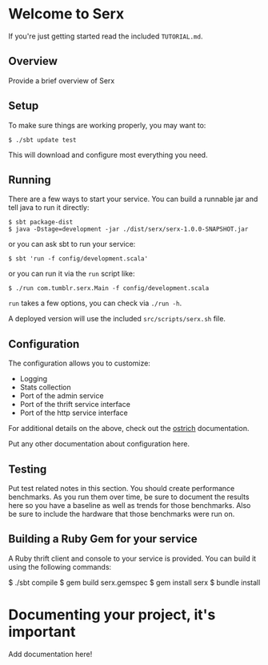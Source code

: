 # Welcome to Serx

If you're just getting started read the included `TUTORIAL.md`.

## Overview

Provide a brief overview of Serx

## Setup

To make sure things are working properly, you may want to:

    $ ./sbt update test

This will download and configure most everything you need.

## Running

There are a few ways to start your service.  You can build a runnable
jar and tell java to run it directly:

    $ sbt package-dist
   	$ java -Dstage=development -jar ./dist/serx/serx-1.0.0-SNAPSHOT.jar

or you can ask sbt to run your service:

   	$ sbt 'run -f config/development.scala'

or you can run it via the `run` script like:

    $ ./run com.tumblr.serx.Main -f config/development.scala

`run` takes a few options, you can check via `./run -h`.

A deployed version will use the included `src/scripts/serx.sh` file.

## Configuration

The configuration allows you to customize:

 * Logging
 * Stats collection
 * Port of the admin service
 * Port of the thrift service interface
 * Port of the http service interface

For additional details on the above, check out the [ostrich](https://github.com/twitter/ostrich) documentation.

Put any other documentation about configuration here.

## Testing

Put test related notes in this section. You should create performance benchmarks. As you run them over time, be
sure to document the results here so you have a baseline as well as trends for those benchmarks. Also be sure to
include the hardware that those benchmarks were run on.

## Building a Ruby Gem for your service

A Ruby thrift client and console to your service is provided. You can build it using the following commands:

   $ ./sbt compile 
   $ gem build serx.gemspec
   $ gem install serx
   $ bundle install 

# Documenting your project, it's important

Add documentation here!  

